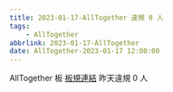 ```yaml
---
title: 2023-01-17-AllTogether 違規 0 人
tags:
    - AllTogether
abbrlink: 2023-01-17-AllTogether
date: AllTogether-2023-01-17 12:00:00
---
```

AllTogether 板 [板規連結](https://www.ptt.cc/bbs/AllTogether/M.1643211430.A.5FB.html)
昨天違規 0 人
